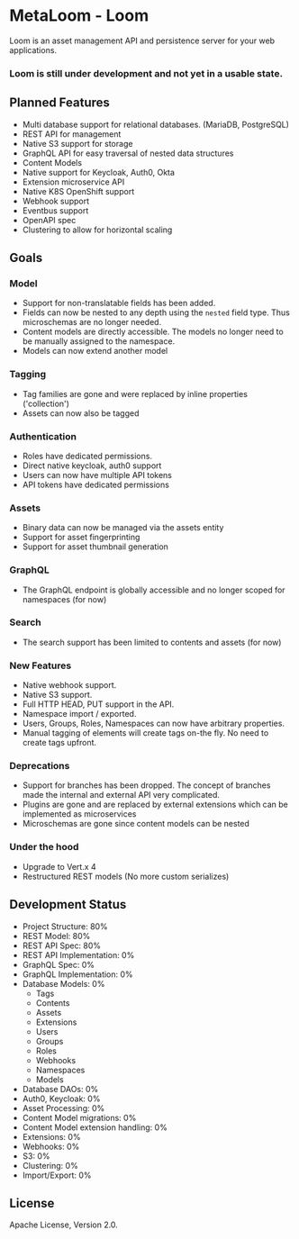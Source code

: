 # MetaLoom - Loom

Loom is an asset management API and persistence server for your web applications.

### **Loom is still under development and not yet in a usable state.**


## Planned Features

* Multi database support for relational databases. (MariaDB, PostgreSQL)
* REST API for management
* Native S3 support for storage
* GraphQL API for easy traversal of nested data structures
* Content Models
* Native support for Keycloak, Auth0, Okta
* Extension microservice API
* Native K8S OpenShift support
* Webhook support
* Eventbus support
* OpenAPI spec
* Clustering to allow for horizontal scaling

## Goals

### Model

- Support for non-translatable fields has been added.
- Fields can now be nested to any depth using the `nested` field type. Thus microschemas are no longer needed.
- Content models are directly accessible. The models no longer need to be manually assigned to the namespace.
- Models can now extend another model

### Tagging

- Tag families are gone and were replaced by inline properties ('collection')
- Assets can now also be tagged

### Authentication

- Roles have dedicated permissions.
- Direct native keycloak, auth0 support
- Users can now have multiple API tokens
- API tokens have dedicated permissions

### Assets

- Binary data can now be managed via the assets entity
- Support for asset fingerprinting
- Support for asset thumbnail generation

### GraphQL

- The GraphQL endpoint is globally accessible and no longer scoped for namespaces (for now)

### Search 

- The search support has been limited to contents and assets (for now)

### New Features

- Native webhook support.
- Native S3 support.
- Full HTTP HEAD, PUT support in the API.
- Namespace import / exported.
- Users, Groups, Roles, Namespaces can now have arbitrary properties.
- Manual tagging of elements will create tags on-the fly. No need to create tags upfront.

### Deprecations

- Support for branches has been dropped. The concept of branches made the internal and external API very complicated.
- Plugins are gone and are replaced by external extensions which can be implemented as microservices
- Microschemas are gone since content models can be nested

### Under the hood

* Upgrade to Vert.x 4
* Restructured REST models (No more custom serializes)

## Development Status

* Project Structure: 80%
* REST Model: 80%
* REST API Spec: 80%
* REST API Implementation: 0%
* GraphQL Spec: 0%
* GraphQL Implementation: 0%
* Database Models: 0%
  * Tags
  * Contents
  * Assets
  * Extensions
  * Users
  * Groups
  * Roles
  * Webhooks
  * Namespaces
  * Models
* Database DAOs: 0%
* Auth0, Keycloak: 0%
* Asset Processing: 0%
* Content Model migrations: 0%
* Content Model extension handling: 0%
* Extensions: 0%
* Webhooks: 0%
* S3: 0%
* Clustering: 0%
* Import/Export: 0%

## License

Apache License, Version 2.0.
